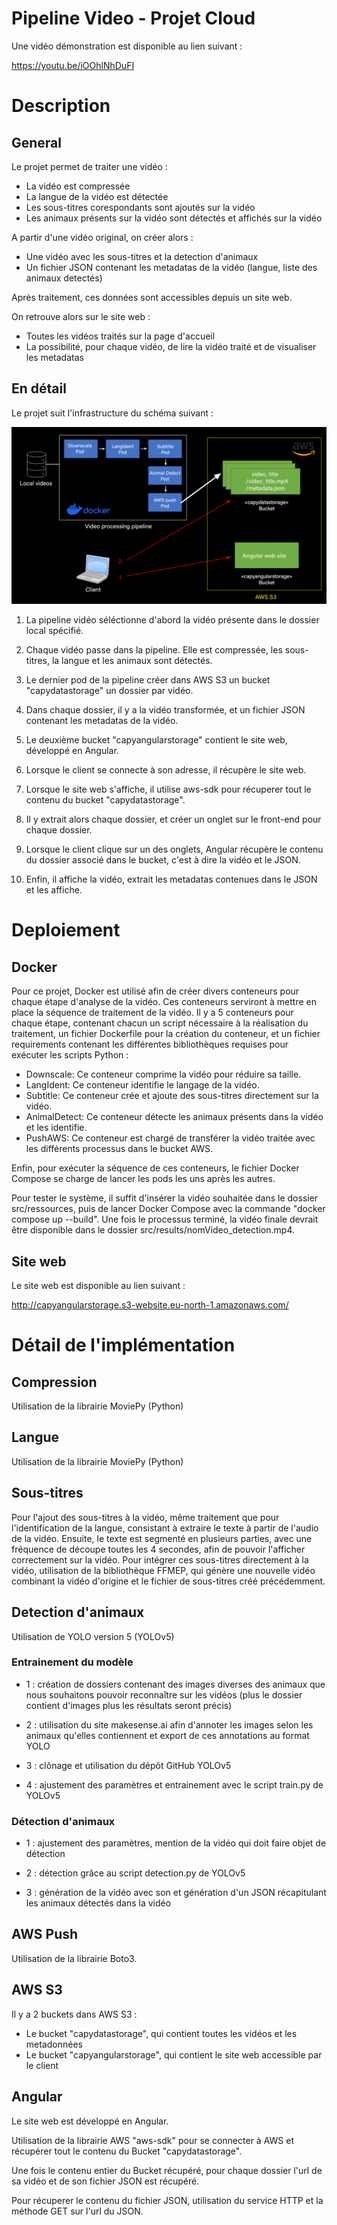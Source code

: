 # Pipeline Video - Projet Cloud

Une vidéo démonstration est disponible au lien suivant :

https://youtu.be/iOOhlNhDuFI

# Description

## General

Le projet permet de traiter une vidéo :
- La vidéo est compressée
- La langue de la vidéo est détectée
- Les sous-titres corespondants sont ajoutés sur la vidéo
- Les animaux présents sur la vidéo sont détectés et affichés sur la vidéo

A partir d'une vidéo original, on créer alors :
- Une vidéo avec les sous-titres et la detection d'animaux 
- Un fichier JSON contenant les metadatas de la vidéo (langue, liste des animaux detectés)

Après traitement, ces données sont accessibles depuis un site web.

On retrouve alors sur le site web :
- Toutes les vidéos traités sur la page d'accueil
- La possibilité, pour chaque vidéo, de lire la vidéo traité et de visualiser les metadatas

## En détail

Le projet suit l'infrastructure du schéma suivant :

![infrastructure](infrastructure.png)

1. La pipeline vidéo séléctionne d'abord la vidéo présente dans le dossier local spécifié.

2. Chaque vidéo passe dans la pipeline. Elle est compressée, les sous-titres, la langue et les animaux sont détectés.

3. Le dernier pod de la pipeline créer dans AWS S3 un bucket "capydatastorage" un dossier par vidéo.

4. Dans chaque dossier, il y a la vidéo transformée, et un fichier JSON contenant les metadatas de la vidéo.

5. Le deuxième bucket "capyangularstorage" contient le site web, développé en Angular.

6. Lorsque le client se connecte à son adresse, il récupère le site web.

7. Lorsque le site web s'affiche, il utilise aws-sdk pour récuperer tout le contenu du bucket "capydatastorage".

8. Il y extrait alors chaque dossier, et créer un onglet sur le front-end pour chaque dossier.

9. Lorsque le client clique sur un des onglets, Angular récupère le contenu du dossier associé dans le bucket, c'est à dire la vidéo et le JSON.

10. Enfin, il affiche la vidéo, extrait les metadatas contenues dans le JSON et les affiche.
    
# Deploiement

## Docker

Pour ce projet, Docker est utilisé afin de créer divers conteneurs pour chaque étape d'analyse de la vidéo. Ces conteneurs serviront à mettre en place la séquence de traitement de la vidéo. Il y a 5 conteneurs pour chaque étape, contenant chacun un script nécessaire à la réalisation du traitement, un fichier Dockerfile pour la création du conteneur, et un fichier requirements contenant les différentes bibliothèques requises pour exécuter les scripts Python :
- Downscale: Ce conteneur comprime la vidéo pour réduire sa taille.
- LangIdent: Ce conteneur identifie le langage de la vidéo.
- Subtitle: Ce conteneur crée et ajoute des sous-titres directement sur la vidéo.
- AnimalDetect: Ce conteneur détecte les animaux présents dans la vidéo et les identifie.
- PushAWS: Ce conteneur est chargé de transférer la vidéo traitée avec les différents processus dans le bucket AWS.

Enfin, pour exécuter la séquence de ces conteneurs, le fichier Docker Compose se charge de lancer les pods les uns après les autres.

Pour tester le système, il suffit d'insérer la vidéo souhaitée dans le dossier src/ressources, puis de lancer Docker Compose avec la commande "docker compose up --build". Une fois le processus terminé, la vidéo finale devrait être disponible dans le dossier src/results/nomVideo_detection.mp4.

## Site web

Le site web est disponible au lien suivant :

http://capyangularstorage.s3-website.eu-north-1.amazonaws.com/

# Détail de l'implémentation

## Compression

Utilisation de la librairie MoviePy (Python)

## Langue

Utilisation de la librairie MoviePy (Python)

## Sous-titres

Pour l'ajout des sous-titres à la vidéo, même traitement que pour l'identification de la langue, consistant à extraire le texte à partir de l'audio de la vidéo. Ensuite, le texte est segmenté en plusieurs parties, avec une fréquence de découpe toutes les 4 secondes, afin de pouvoir l'afficher correctement sur la vidéo. Pour intégrer ces sous-titres directement à la vidéo, utilisation de la bibliothèque FFMEP, qui génère une nouvelle vidéo combinant la vidéo d'origine et le fichier de sous-titres créé précédemment.

## Detection d'animaux

Utilisation de YOLO version 5 (YOLOv5)

### Entrainement du modèle

- 1 : création de dossiers contenant des images diverses des animaux que nous souhaitons pouvoir reconnaître sur les vidéos (plus le dossier contient d'images plus les résultats seront précis)
  
- 2 : utilisation du site makesense.ai afin d'annoter les images selon les animaux qu'elles contiennent et export de ces annotations au format YOLO

- 3 : clônage et utilisation du dépôt GitHub YOLOv5
  
- 4 : ajustement des paramètres et entrainement avec le script train.py de YOLOv5

### Détection d'animaux

- 1 : ajustement des paramètres, mention de la vidéo qui doit faire objet de détection

- 2 : détection grâce au script detection.py de YOLOv5

- 3 : génération de la vidéo avec son et génération d'un JSON récapitulant les animaux détectés dans la vidéo
  
## AWS Push

Utilisation de la librairie Boto3.

## AWS S3

Il y a 2 buckets dans AWS S3 :
- Le bucket "capydatastorage", qui contient toutes les vidéos et les metadonnées
- Le bucket "capyangularstorage", qui contient le site web accessible par le client

## Angular

Le site web est développé en Angular.

Utilisation de la librairie AWS "aws-sdk" pour se connecter à AWS et récupérer tout le contenu du Bucket "capydatastorage".

Une fois le contenu entier du Bucket récupéré, pour chaque dossier l'url de sa vidéo et de son fichier JSON est récupéré.

Pour récuperer le contenu du fichier JSON, utilisation du service HTTP et la méthode GET sur l'url du JSON.
